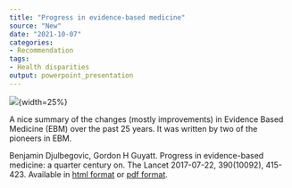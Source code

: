 ```yaml
---
title: "Progress in evidence-based medicine"
source: "New"
date: "2021-10-07"
categories:
- Recommendation
tags:
- Health disparities
output: powerpoint_presentation
---
```


![](ebm-progress-01.png){width=25%}

<div class="notes">

A nice summary of the changes (mostly improvements) in Evidence Based Medicine (EBM) over the past 25 years. It was written by two of the pioneers in EBM.

Benjamin Djulbegovic, Gordon H Guyatt. Progress in evidence-based medicine: a quarter century on. The Lancet 2017-07-22, 390(10092), 415-423. Available in [html format][dju1] or [pdf format][dju2].

[dju1]: https://www.sciencedirect.com/science/article/pii/S0140673616315926
[dju2]: https://www.sciencedirect.com/science/article/pii/S0140673616315926/pdfft

</div>

